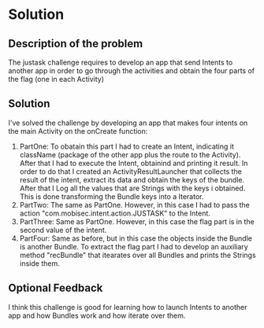 # Solution

## Description of the problem

The justask challenge requires to develop an app that send Intents to another app in order to go through the activities and obtain the four parts of the flag (one in each Activity)

## Solution

I've solved the challenge by developing an app that makes four intents on the main Activity on the onCreate function:

1) PartOne: To obatain this part I had to create an Intent, indicating it className (package of the other app plus the route to the Activity). After that I had to execute the Intent, obtainind and printing it result. In order to do that I created an ActivityResultLauncher that collects the result of the intent, extract its data and obtain the keys of the bundle. After that I Log all the values that are Strings with the keys i obtained. This is done transforming the Bundle keys into a Iterator.
2) PartTwo: The same as PartOne. However, in this case I had to pass the action "com.mobisec.intent.action.JUSTASK" to the Intent.
3) PartThree: Same as PartOne. However, in this case the flag part is in the second value of the intent.
4) PartFour: Same as before, but in this case the objects inside the Bundle is another Bundle. To extract the flag part I had to develop an auxiliary method "recBundle" that itearates over all Bundles and prints the Strings inside them.

## Optional Feedback

I think this challenge is good for learning how to launch Intents to another app and how Bundles work and how iterate over them.
